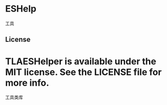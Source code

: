 # ESHelp
工具

## License

TLAESHelper is available under the MIT license. See the LICENSE file for more info.
=======
工具类库

